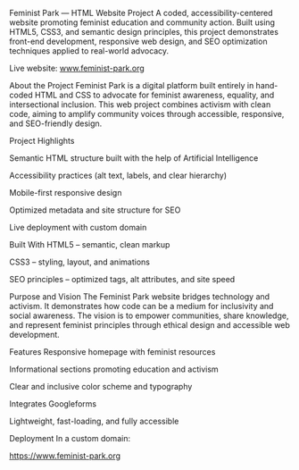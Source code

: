Feminist Park — HTML Website Project
A coded, accessibility-centered website promoting feminist education and community action. Built using HTML5, CSS3, and semantic design principles, this project demonstrates front-end development, responsive web design, and SEO optimization techniques applied to real-world advocacy.

Live website: www.feminist-park.org

About the Project
Feminist Park is a digital platform built entirely in hand-coded HTML and CSS to advocate for feminist awareness, equality, and intersectional inclusion. This web project combines activism with clean code, aiming to amplify community voices through accessible, responsive, and SEO-friendly design.

Project Highlights

Semantic HTML structure built with the help of Artificial Intelligence

Accessibility practices (alt text, labels, and clear hierarchy)

Mobile-first responsive design

Optimized metadata and site structure for SEO

Live deployment with custom domain

Built With
HTML5 – semantic, clean markup

CSS3 – styling, layout, and animations

SEO principles – optimized tags, alt attributes, and site speed

Purpose and Vision
The Feminist Park website bridges technology and activism. It demonstrates how code can be a medium for inclusivity and social awareness. The vision is to empower communities, share knowledge, and represent feminist principles through ethical design and accessible web development.

Features
Responsive homepage with feminist resources

Informational sections promoting education and activism

Clear and inclusive color scheme and typography

Integrates Googleforms

Lightweight, fast-loading, and fully accessible

Deployment
In a custom domain:

https://www.feminist-park.org
